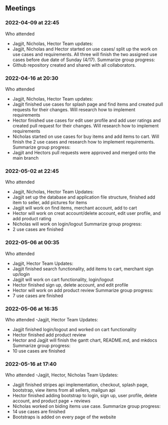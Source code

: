 ## Meetings


### 2022-04-09 at 22:45
Who attended
- Jagjit, Nicholas, Hector
Team updates:
- Jagjit, Nicholas and Hector started on use cases/ split up the work on use cases and requirements. All three will finish the two assigned use cases before due date of Sunday (4/17).
Summarize group progress:
- Github repository created and shared with all collaborators.

### 2022-04-16 at 20:30
Who attended
- Jagjit, Nicholas, Hector
Team updates:
- Jagjit finished use cases for splash page and find items and created pull requests for their changes. Will research how to implement requirements
- Hector finished use cases for edit user profile and add user ratings and created pull request for their changes. Will research how to implement requirements
- Nicholas started on use cases for buy items and add items to cart. Will finish the 2 use cases and research how to implement requirements.
Summarize group progress:
- Jagjit and Hectors pull requests were approved and merged onto the main branch

### 2022-05-02 at 22:45
Who attended
- Jagjit, Nicholas, Hector
Team Updates:
- Jagjit set up the database and application file structure, finished add item to seller, add pictures for items
- Jagjit will work on find items, merchant account, add to cart
- Hector will work on creat account/delete account, edit user profile, and add product rating
- Nicholas will work on login/logout
Summarize group progress:
- 2 use cases are finished

### 2022-05-06 at 00:35
Who attended
- Jagjit, Hector
Team Updates:
- Jagjit finished search functionality, add items to cart, merchant sign up/login
- Jagjit will work on cart functionality, login/logout
- Hector finished sign up, delete account, and edit profile
- Hector will work on add product review 
Summarize group progress:
- 7 use cases are finished

### 2022-05-06 at 16:35
Who attended
-Jagjit, Hector
Team Updates:
- Jagjit finished login/logout and worked on cart functionality
- Hector finished add product review
- Hector and Jagjit will finish the gantt chart, README.md, and mkdocs
Summarize group progress:
- 10 use cases are finished

### 2022-05-16 at 17:40
Who attended
-Jagjit, Hector, Nicholas
Team Updates:
- Jagjit finished stripes api implementation, checkout, splash page, bootstrap, view items from all sellers, mailgun api
- Hector finished adding bootstrap to login, sign up, user profile, delete account, and product page + reviews
- Nicholas worked on biding items use case.
Summarize group progress:
- 14 use cases are finished
- Bootstraps is added on every page of the website